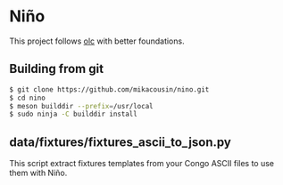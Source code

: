 # Niño

This project follows [olc](https://mikacousin.github.io/olc) with better foundations.

## Building from git 

```bash
$ git clone https://github.com/mikacousin/nino.git
$ cd nino
$ meson builddir --prefix=/usr/local
$ sudo ninja -C builddir install
```

## data/fixtures/fixtures_ascii_to_json.py

This script extract fixtures templates from your Congo ASCII files to use them with Niño.
